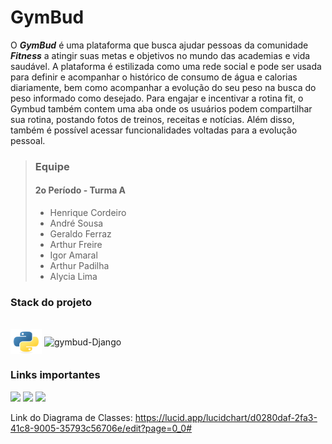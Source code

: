 # GymBud

O ***__GymBud__*** é uma plataforma que busca ajudar pessoas da comunidade ***Fitness*** a atingir suas metas e objetivos no mundo das academias e vida saudável. A plataforma é estilizada como uma rede social e pode ser usada para definir e acompanhar o histórico de consumo de água e calorias diariamente, bem como acompanhar a evolução do seu peso na busca do peso informado como desejado. Para engajar e incentivar a rotina fit, o Gymbud também contem uma aba onde os usuários podem compartilhar sua rotina, postando fotos de treinos, receitas e notícias. Além disso, também é possível acessar funcionalidades voltadas para a evolução pessoal.

> ### Equipe
> #### 2o Período - Turma A
> - Henrique Cordeiro
> - André Sousa
> - Geraldo Ferraz
> - Arthur Freire
> - Igor Amaral
> - Arthur Padilha
> - Alycia Lima

### Stack do projeto

<div style="display: inline_block"><br>
  <img align="center" alt="gymbud-Python" height="40" width="50" src="https://raw.githubusercontent.com/devicons/devicon/master/icons/python/python-original.svg">
  <img align="center" alt="gymbud-Django" height="40" width="50" src="https://icongr.am/devicon/django-original.svg?size=128&color=currentColor">



### Links importantes
 <div> 
 
  <a href="https://www.figma.com/file/9cpLvcqoB6CJjRUXmC9CrT/Lo-Fi-GymBud?node-id=0%3A1" target="_blank"><img src="https://img.shields.io/badge/Figma-F24E1E?style=for-the-badge&logo=figma&logoColor=white" target="_blank"></a>
  <a href="https://app-gymbud.herokuapp.com/" target="_blank"><img src="https://img.shields.io/badge/Heroku-430098?style=for-the-badge&logo=heroku&logoColor=white" target="_blank"></a>
 <a href="https://gymbud.atlassian.net/jira/software/projects/GYMBUD/boards/1" target="_blank"><img src="https://img.shields.io/badge/jira-%230A0FFF.svg?style=for-the-badge&logo=jira&logoColor=white" target="_blank"></a> 
 
 
</div>

Link do Diagrama de Classes: https://lucid.app/lucidchart/d0280daf-2fa3-41c8-9005-35793c56706e/edit?page=0_0#

